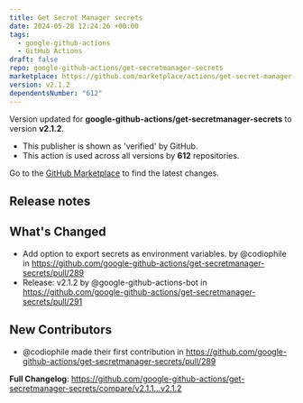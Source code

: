 ```yaml
---
title: Get Secret Manager secrets
date: 2024-05-28 12:24:26 +00:00
tags:
  - google-github-actions
  - GitHub Actions
draft: false
repo: google-github-actions/get-secretmanager-secrets
marketplace: https://github.com/marketplace/actions/get-secret-manager-secrets
version: v2.1.2
dependentsNumber: "612"
---
```



Version updated for **google-github-actions/get-secretmanager-secrets** to version **v2.1.2**.
- This publisher is shown as 'verified' by GitHub.
- This action is used across all versions by **612** repositories.

Go to the [GitHub Marketplace](https://github.com/marketplace/actions/get-secret-manager-secrets) to find the latest changes.

## Release notes

## What's Changed
* Add option to export secrets as environment variables. by @codiophile in https://github.com/google-github-actions/get-secretmanager-secrets/pull/289
* Release: v2.1.2 by @google-github-actions-bot in https://github.com/google-github-actions/get-secretmanager-secrets/pull/291

## New Contributors
* @codiophile made their first contribution in https://github.com/google-github-actions/get-secretmanager-secrets/pull/289

**Full Changelog**: https://github.com/google-github-actions/get-secretmanager-secrets/compare/v2.1.1...v2.1.2
